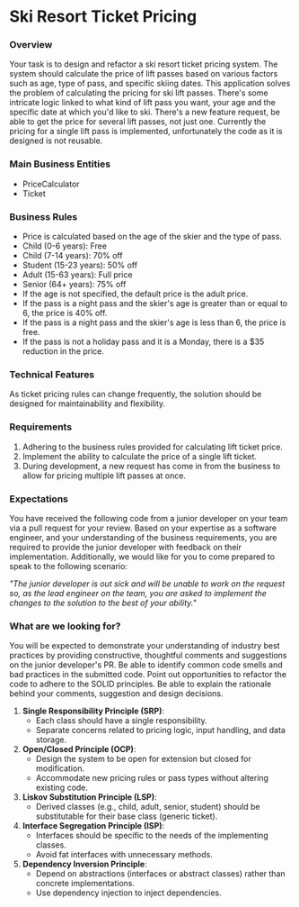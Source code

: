 # Ski Resort Ticket Pricing

### Overview

Your task is to design and refactor a ski resort ticket pricing system. The system should calculate the price of lift passes based on various factors such as age, type of pass, and specific skiing dates. This application solves the problem of calculating the pricing for ski lift passes. There's some intricate logic linked to what kind of lift pass you want, your age and the specific date at which you'd like to ski. There's a new feature request, be able to get the price for several lift passes, not just one. Currently the pricing for a single lift pass is implemented, unfortunately the code as it is designed is not reusable.

### Main Business Entities

- PriceCalculator
- Ticket

### Business Rules

- Price is calculated based on the age of the skier and the type of pass.
- Child (0-6 years): Free
- Child (7-14 years): 70% off
- Student (15-23 years): 50% off
- Adult (15-63 years): Full price
- Senior (64+ years): 75% off
- If the age is not specified, the default price is the adult price.
- If the pass is a night pass and the skier's age is greater than or equal to 6, the price is 40% off.
- If the pass is a night pass and the skier's age is less than 6, the price is free.
- If the pass is not a holiday pass and it is a Monday, there is a $35 reduction in the price.

### Technical Features

As ticket pricing rules can change frequently, the solution should be designed for maintainability and flexibility.

### Requirements

1. Adhering to the business rules provided for calculating lift ticket price.
2. Implement the ability to calculate the price of a single lift ticket.
3. During development, a new request has come in from the business to allow for pricing multiple lift passes at once.

### Expectations

You have received the following code from a junior developer on your team via a pull request for your review. Based on your expertise as a software engineer, and your understanding of the business requirements, you are required to provide the junior developer with feedback on their implementation. Additionally, we would like for you to come prepared to speak to the following scenario:

_"The junior developer is out sick and will be unable to work on the request so, as the lead engineer on the team, you are asked to implement the changes to the solution to the best of your ability."_

### What are we looking for?

You will be expected to demonstrate your understanding of industry best practices by providing constructive, thoughtful comments and suggestions on the junior developer's PR. Be able to identify common code smells and bad practices in the submitted code. Point out opportunities to refactor the code to adhere to the SOLID principles. Be able to explain the rationale behind your comments, suggestion and design decisions.

1. **Single Responsibility Principle (SRP)**:
   - Each class should have a single responsibility.
   - Separate concerns related to pricing logic, input handling, and data storage.
2. **Open/Closed Principle (OCP)**:
   - Design the system to be open for extension but closed for modification.
   - Accommodate new pricing rules or pass types without altering existing code.
3. **Liskov Substitution Principle (LSP)**:
   - Derived classes (e.g., child, adult, senior, student) should be substitutable for their base class (generic ticket).
4. **Interface Segregation Principle (ISP)**:
   - Interfaces should be specific to the needs of the implementing classes.
   - Avoid fat interfaces with unnecessary methods.
5. **Dependency Inversion Principle**:
   - Depend on abstractions (interfaces or abstract classes) rather than concrete implementations.
   - Use dependency injection to inject dependencies.
